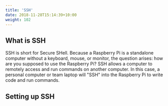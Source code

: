 ```yaml
---
title: 'SSH'
date: 2018-11-28T15:14:39+10:00
weight: 102
---
```


## What is SSH

SSH is short for Secure SHell. Because a Raspberry Pi is a standalone computer without a keyboard, mouse, or monitor, the question arises: how are you supposed to use the Raspberry Pi? SSH allows a computer to remotely access and run commands on another computer. In this case, a personal computer or team laptop will "SSH" into the Raspberry Pi to write code and run commands.

## Setting up SSH
